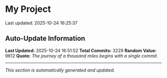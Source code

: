 # My Project


Last updated: 2025-10-24 16:25:37




































































































































































































































































































































































































































































































































































































































































































































































































































































































































































































































































































































































































































































































































































































































































































































































































































































































































































































































































































































































































































































































































































































































































































































































































































































































































































































































































































































































































































































































































































































































































































































































































































































































































































































































































































































































































































































































































































## Auto-Update Information

**Last Updated:** 2025-10-24 16:51:52
**Total Commits:** 3229
**Random Value:** 9612
**Quote:** _The journey of a thousand miles begins with a single commit._

---
_This section is automatically generated and updated._